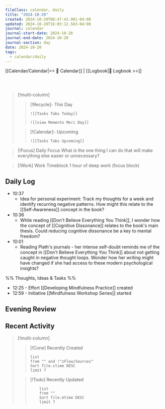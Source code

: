 ```yaml
---
fileClass: calendar, daily
title: "2024-10-20"
created: 2024-10-20T08:47:43.901-04:00
updated: 2024-10-20T16:03:12.583-04:00
journal: calendar
journal-start-date: 2024-10-20
journal-end-date: 2024-10-20
journal-section: day
date: 2024-10-20
tags:
  - calendar/daily
---
```


[[Calendar/Calendar|<< 📆 Calendar]] | [[Logbook|📖 Logbook >>]]

```calendar-nav
```

<br />

> [!multi-column]
>
> > [!Recycle]- This Day
> >
> > ```dynamic-embed
> > ![[Tasks Tabs Today]]
> > ```
> > ```dynamic-embed
> > ![[view Memento Mori Day]]
> > ```
>
> > [!Calendar]- Upcoming
> >
> > ```dynamic-embed
> > ![[Tasks Tabs Upcoming]]
> > ```

> [!Focus] Daily Focus
> What is the one thing I can do that will make everything else easier or unnecessary?

> [!Work] Work
> Timeblock 1 hour of deep work (focus block)

## Daily Log

- 10:37
  - Idea for personal experiment: Track my thoughts for a week and identify recurring negative patterns. How might this relate to the [[Self-Awareness]] concept in the book?
- 10:36
  - While reading [[Don't Believe Everything You Think]], I wonder how the concept of [[Cognitive Dissonance]] relates to the book's main thesis. Could reducing cognitive dissonance be a key to mental freedom?
- 10:01
  - Reading Plath's journals - her intense self-doubt reminds me of the concept in [[Don't Believe Everything You Think]] about not getting caught in negative thought loops. Wonder how her writing might have changed if she had access to these modern psychological insights?  

%%
Thoughts, Ideas & Tasks
%%
- 12:25 - Effort [[Developing Mindfulness Practice]] created  
- 12:59 - Initiative [[Mindfulness Workshop Series]] started  

## Evening Review

## Recent Activity

> [!multi-column]
>
> > [!Cone] Recently Created
> >
> > ```dataview
> > list
> > from "" and !"zFlow/Sources"
> > Sort file.ctime DESC
> > limit 7
> > ```
>
> > [!Todo] Recently Updated
> >
> > ```dataview
> > 	list
> > 	from ""
> > 	Sort file.mtime DESC
> > 	limit 7
> > ```
